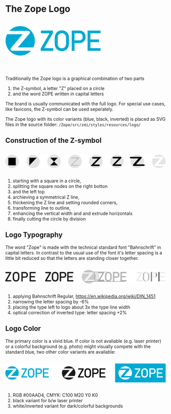# The Zope Logo

<img src="img/0_zope_logo.svg" style="max-width:300px;margin:1em 0 3em 0">

Traditionally the Zope logo is a graphical combination of two parts
1. the Z-symbol, a letter "Z" placed on a circle
2. and the word ZOPE written in capital letters

The brand is usually communicated with the full logo. For special use cases, like favicons, the Z-symbol can be used seperately.

The Zope logo with its color variants (blue, black, inverted) is placed as SVG files in the source folder:
`/Zope/src/zmi/styles/resources/logo/`

## Construction of the Z-symbol

<img src="img/1_construction.svg" style="margin:1em 0">


1. starting with a square in a circle,
2. splitting the square nodes on the right botton
3. and the left top
4. archieving a symmetrical Z line, 
5. thickening the Z line and setting rounded corners, 
6. transforming line to outline, 
7. enhancing the vertical width and and extrude horizontals
8. finally cutting the circle by division 


## Logo Typography
The word "Zope" is made with the technical standard font "Bahnschrift" in capital letters. In contrast to the usual use of the font it's letter spacing is a little bit reduced so that the letters are standing closer together. 

<img src="img/2_typography.svg" style="margin:1em 0">


1. applying Bahnschrift Regular, https://en.wikipedia.org/wiki/DIN_1451 
2. narrowing the letter spacing by -6%
3. placing the type left to logo about 3x the type line width
4. optical correction of inverted type: letter spacing +2%

## Logo Color 
The primary color is a vivid blue. If color is not avaliable (e.g. laser printer) or a colorful background (e.g. photo) might visually compete with the standard blue, two other color variants are available:

<img src="img/3_colors.svg" style="margin:1em 0">

1. RGB #00AAD4, CMYK: C100 M20 Y0 K0
2. black variant for b/w laser printer
3. white/inverted variant for dark/colorful backgrounds
